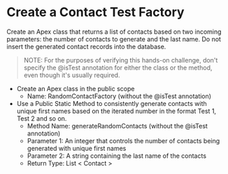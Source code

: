 # Create a Contact Test Factory
Create an Apex class that returns a list of contacts based on two incoming parameters: the number of contacts to generate and the last name. Do not insert the generated contact records into the database.

> NOTE: For the purposes of verifying this hands-on challenge, don't specify the @isTest annotation for either the class or the method, even though it's usually required.
- Create an Apex class in the public scope
  - Name: RandomContactFactory (without the @isTest annotation)
- Use a Public Static Method to consistently generate contacts with unique first names based on the iterated number in the format Test 1, Test 2 and so on.
  - Method Name: generateRandomContacts (without the @isTest annotation)
  - Parameter 1: An integer that controls the number of contacts being generated with unique first names
  - Parameter 2: A string containing the last name of the contacts
  - Return Type: List < Contact >
